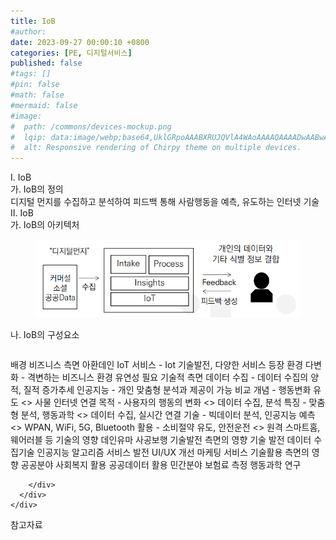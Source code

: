 ```yaml
---
title: IoB
#author: 
date: 2023-09-27 00:00:10 +0800
categories: [PE, 디지털서비스]
published: false
#tags: []
#pin: false
#math: false
#mermaid: false
#image:
#  path: /commons/devices-mockup.png
#  lqip: data:image/webp;base64,UklGRpoAAABXRUJQVlA4WAoAAAAQAAAADwAABwAAQUxQSDIAAAARL0AmbZurmr57yyIiqE8oiG0bejIYEQTgqiDA9vqnsUSI6H+oAERp2HZ65qP/VIAWAFZQOCBCAAAA8AEAnQEqEAAIAAVAfCWkAALp8sF8rgRgAP7o9FDvMCkMde9PK7euH5M1m6VWoDXf2FkP3BqV0ZYbO6NA/VFIAAAA
#  alt: Responsive rendering of Chirpy theme on multiple devices.
---
```


<div class="post-wrap">
  <div class="para">
    <div class="para-title">
      I. IoB
    </div>
    <div class="para-cntnt">
      <div class="para">
        <div class="para-title">
          가. IoB의 정의
        </div>
        <div class="para-cntnt">
            디지털 먼지를 수집하고 분석하여 피드백 통해 사람행동을 예측, 유도하는 인터넷 기술
        </div>
      </div>
    </div>
  </div>
  
  <div class="para">
    <div class="para-title">
      II. IoB
    </div>
    <div class="para-cntnt">
      <div class="para">
        <div class="para-title">
          가. IoB의 아키텍처
        </div>
        <div class="para-cntnt">
          <figure class="post-figure">
            <img src="/assets/img/posts/IoB.png" alt="IoB">
<!--            <figcaption>Source: Unveiling the Metaverse: Exploring Emerging Trends, Multifaceted Perspectives, and Future Challenges</figcaption>-->
          </figure>
        </div>
      </div>
      <div class="para">
        <div class="para-title">
          나. IoB의 구성요소
        </div>
        <div class="para-cntnt">
          <table class="post-table">
          </table>
          배경
  비즈니스 측면 아환데인
    IoT 서비스 - Iot 기술발전, 다양한 서비스 등장
    환경 다변화 - 격변하는 비즈니스 환경 유연성 필요
  기술적 측면 
    데이터 수집 - 데이터 수집의 양적, 질적 증가추세
    인공지능 - 개인 맞춤형 분석과 제공이 가능
비교
  개념 - 행동변화 유도 &lt;&gt; 사물 인터넷 연결
  목적 - 사용자의 행동의 변화 &lt;&gt; 데이터 수집, 분석
  특징 - 맞춤형 분석, 행동과학 &lt;&gt; 데이터 수집, 실시간 연결
  기술 - 빅데이터 분석, 인공지능 예측 &lt;&gt; WPAN, WiFi, 5G, Bluetooth
  활용 - 소비절약 유도, 안전운전 &lt;&gt; 원격 스마트홈, 웨어러블 등
기술의 영향 데인유마 사공보행
  기술발전 측면의 영향
    기술 발전
      데이터 수집기술
      인공지능 알고리즘
    서비스 발전
      UI/UX 개선
      마케팅 서비스
  기술활용 측면의 영향
    공공분야
      사회복지 활용
      공공데이터 활용
    민간분야
      보험료 측정
      행동과학 연구

        </div>
      </div>
    </div>
  </div>

  <div class="refr-wrap">
    <div class="refr-title">
        참고자료
    </div>
    <ol class="refr-list">
    <!--    <li>(나현식, 최대선) <a target="_blank" href="https://scienceon.kisti.re.kr/commons/util/originalView.do?cn=JAKO202225948430499&oCn=JAKO202225948430499&dbt=JAKO&journal=NJOU00291864">메타버스 보안 위협 요소 및 대응 방안 검토</a></li>-->
    <!--    <li>(M. Uddin, S. Manickam, H. Ullah, M. Obaidat and A. Dandoush) <a target="_blank" href="https://ieeexplore.ieee.org/abstract/document/10138386">Unveiling the Metaverse: Exploring Emerging Trends, Multifaceted Perspectives, and Future Challenges</a></li>-->
    </ol>
  </div>
</div>
